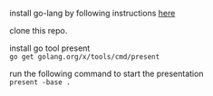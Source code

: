 install go-lang by following instructions [here](https://nats.io/documentation/tutorials/go-install/)

clone this repo.

install go tool present  
`go get golang.org/x/tools/cmd/present`

run the following command to start the presentation  
`present -base .`
